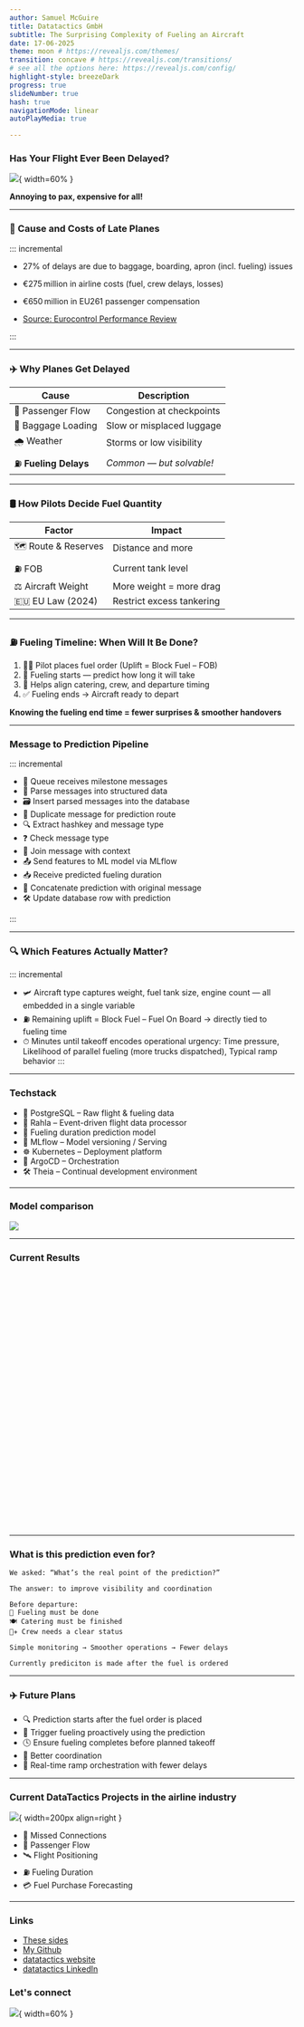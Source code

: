 ```yaml
---
author: Samuel McGuire 
title: Datatactics GmbH
subtitle: The Surprising Complexity of Fueling an Aircraft
date: 17-06-2025
theme: moon # https://revealjs.com/themes/
transition: concave # https://revealjs.com/transitions/
# see all the options here: https://revealjs.com/config/
highlight-style: breezeDark
progress: true
slideNumber: true
hash: true
navigationMode: linear
autoPlayMedia: true

---
```


### Has Your Flight Ever Been Delayed?

![](assets/airport_delays.png){ width=60% }

**Annoying to pax, expensive for all!**

--- 

### 💸 Cause and Costs of Late Planes

::: incremental

- 27% of delays are due to baggage, boarding, apron (incl. fueling) issues
- €275 million in airline costs (fuel, crew delays, losses)
- €650 million in EU261 passenger compensation

- [Source: Eurocontrol Performance Review](https://www.eurocontrol.int/sites/default/files/2024-06/eurocontrol-performance-review-report-2023.pdf)

:::


---

### ✈️ Why Planes Get Delayed

| Cause                  | Description                                 |
|------------------------|---------------------------------------------|
| 🚶 Passenger Flow       | Congestion at checkpoints |
| 🧳 Baggage Loading      | Slow or misplaced luggage                   |
| 🌧️ Weather              | Storms or low visibility     |
| ⛽ **Fueling Delays**   | *Common — but solvable!*       |


---


### 🛢️ How Pilots Decide Fuel Quantity

| Factor                  | Impact                                         |
|--------------------------|------------------------------------------------|
| 🗺️ Route & Reserves       | Distance and more      |
| ⛽ FOB     | Current tank level               |
| ⚖️ Aircraft Weight | More weight = more drag    |
| 🇪🇺 EU Law (2024)        | Restrict excess tankering     |

---

### ⛽ Fueling Timeline: When Will It Be Done?

1. 🧑‍✈️ Pilot places fuel order (Uplift = Block Fuel – FOB)  
2. 🚛 Fueling starts — predict how long it will take
3. 🛫 Helps align catering, crew, and departure timing
4. ✅ Fueling ends → Aircraft ready to depart

**Knowing the fueling end time = fewer surprises & smoother handovers**

---


### Message to Prediction Pipeline

::: incremental
- 📨 Queue receives milestone messages
- 🧠 Parse messages into structured data
- 🗃️ Insert parsed messages into the database
- 🔁 Duplicate message for prediction route
- 🔍 Extract hashkey and message type
- ❓ Check message type
- 🧩 Join message with context
- 📤 Send features to ML model via MLflow
- 📥 Receive predicted fueling duration
- 🧾 Concatenate prediction with original message 
- 🛠️ Update database row with prediction

:::


---

### 🔍 Which Features Actually Matter?

::: incremental
- 🛩 Aircraft type captures weight, fuel tank size, engine count — all embedded in a single variable
- ⛽ Remaining uplift = Block Fuel – Fuel On Board → directly tied to fueling time
- ⏱ Minutes until takeoff encodes operational urgency: Time pressure, Likelihood of parallel fueling (more trucks dispatched), Typical ramp behavior
:::

---

### Techstack

- 🧱 PostgreSQL – Raw flight & fueling data
- 🔁 Rahla – Event-driven flight data processor
- 🧠 Fueling duration prediction model
- 🧪 MLflow – Model versioning / Serving
- ☸️ Kubernetes – Deployment platform
- 🔁 ArgoCD – Orchestration
- 🛠️ Theia – Continual development environment

---

### Model comparison

![](assets/model_comparison.png)

---

### Current Results


<iframe scrolling="no" style="border:none;" seamless="seamless" data-src="assets/absolute_error_quantiles.html" height="450" width="100%"></iframe>

---


### What is this prediction even for?

    We asked: “What’s the real point of the prediction?”

    The answer: to improve visibility and coordination

    Before departure:
    🛫 Fueling must be done
    🍽 Catering must be finished
    👨‍✈️ Crew needs a clear status

    Simple monitoring → Smoother operations → Fewer delays

    Currently prediciton is made after the fuel is ordered
---

### ✈️ Future Plans

- 🔍 Prediction starts after the fuel order is placed
- 🚀 Trigger fueling proactively using the prediction
- 🕓 Ensure fueling completes before planned takeoff
- 🤝 Better coordination 
- 🎯 Real-time ramp orchestration with fewer delays
  

---

### Current DataTactics Projects in the airline industry

![](assets/dT-blue.svg){ width=200px align=right }

- 🔁 Missed Connections
- 👥 Passenger Flow  
- 🛰️ Flight Positioning 
- ⛽ Fueling Duration 
- 💳 Fuel Purchase Forecasting

--- 


### Links

- [These sides](https://samueladamsmcguire.github.io)
- [My Github](https://github.com/samueladamsmcguire)
- [datatactics website](https://www.datatactics.de/)
- [datatactics LinkedIn](https://www.linkedin.com/company/datatactics-gmbh)

### Let's connect

![](assets/linkedin.jpg){ width=60% }


